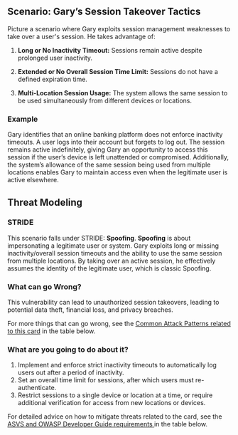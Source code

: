 ## Scenario: Gary’s Session Takeover Tactics

Picture a scenario where Gary exploits session management weaknesses to take over a user's session. He takes advantage of:

1. **Long or No Inactivity Timeout:** Sessions remain active despite prolonged user inactivity.

2. **Extended or No Overall Session Time Limit:** Sessions do not have a defined expiration time.

3. **Multi-Location Session Usage:** The system allows the same session to be used simultaneously from different devices or locations.

### Example

Gary identifies that an online banking platform does not enforce inactivity timeouts. A user logs into their account but forgets to log out. The session remains active indefinitely, giving Gary an opportunity to access this session if the user’s device is left unattended or compromised. Additionally, the system’s allowance of the same session being used from multiple locations enables Gary to maintain access even when the legitimate user is active elsewhere.

## Threat Modeling

### STRIDE

This scenario falls under STRIDE: **Spoofing**.
**Spoofing** is about impersonating a legitimate user or system.
Gary exploits long or missing inactivity/overall session timeouts and the ability to use the same session from multiple locations.
By taking over an active session, he effectively assumes the identity of the legitimate user, which is classic Spoofing.

### What can go Wrong?

This vulnerability can lead to unauthorized session takeovers, leading to potential data theft, financial loss, and privacy breaches.

For more things that can go wrong, see the [Common Attack Patterns related to this card](#mapping 'Common Attack Patterns related to this card [internal]') in the table below.

### What are you going to do about it?

1. Implement and enforce strict inactivity timeouts to automatically log users out after a period of inactivity.
2. Set an overall time limit for sessions, after which users must re-authenticate.
3. Restrict sessions to a single device or location at a time, or require additional verification for access from new locations or devices.

For detailed advice on how to mitigate threats related to the card, see the [ASVS and OWASP Developer Guide requirements ](#mapping 'ASVS and OWASP Developer Guide requirements [internal]') in the table below.
